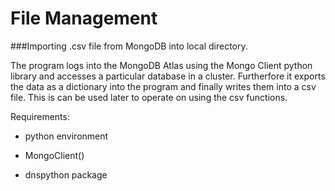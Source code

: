 # File Management

###Importing .csv file from MongoDB into local directory. 


The program logs into the MongoDB Atlas using the Mongo Client python library and accesses a particular database in a cluster. Furtherfore it exports the data as a dictionary into the program and finally writes them into a csv file. This is can be used later to operate on using the csv functions. 

Requirements:

+ python environment

+ MongoClient()

+ dnspython package
